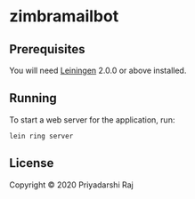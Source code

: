 zimbramailbot
=============

## Prerequisites

You will need [Leiningen][] 2.0.0 or above installed.

[leiningen]: https://github.com/technomancy/leiningen

## Running

To start a web server for the application, run:
```
lein ring server
```
## License

Copyright © 2020 Priyadarshi Raj
